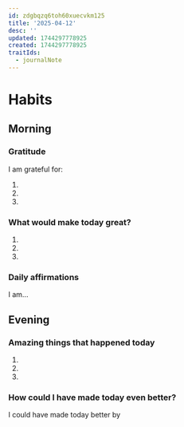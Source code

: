 ```yaml
---
id: zdgbqzq6toh60xuecvkm125
title: '2025-04-12'
desc: ''
updated: 1744297778925
created: 1744297778925
traitIds:
  - journalNote
---
```

# Habits

## 


## Morning

<!-- Fill out this section after waking up -->

### Gratitude

I am grateful for:

1.
2.
3.

### What would make today great?

1.
2.
3.

### Daily affirmations

I am...

## Evening

<!-- Fill out this section before going to sleep, reflecting on your day -->

### Amazing things that happened today

1.
2.
3.

### How could I have made today even better?

I could have made today better by
